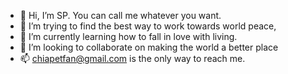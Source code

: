 - 👋 Hi, I’m SP. You can call me whatever you want.
- 👀 I’m trying to find the best way to work towards world peace,
- 🌱 I’m currently learning how to fall in love with living. 
- 💞️ I’m looking to collaborate on making the world a better place
- 📫 chiapetfan@gmail.com is the only way to reach me.

<!---
DruidAtHeart/DruidAtHeart is a ✨ special ✨ repository because its `README.md` (this file) appears on your GitHub profile.
You can click the Preview link to take a look at your changes. I don't entirely agree that the readme file will make much of a difference, but we did try our best.
--->
